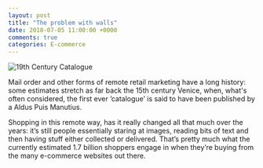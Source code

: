 ```yaml
---
layout: post
title: "The problem with walls"
date: 2018-07-05 11:00:00 +0000
comments: true
categories: E-commerce 
---
```

![19th Century Catalogue](https://i.pinimg.com/originals/4a/1e/7a/4a1e7a9f83be13d470cf8ebf5b854e35.jpg)

Mail order and other forms of remote retail marketing have a long history: some estimates stretch as far back the 15th century Venice, when, what's often considered, the first ever ’catalogue’ is said to have been published by a Aldus Puis Manutius.

Shopping in this remote way, has it really changed all that much over the years: it’s still people essentially staring at images, reading bits of text and then having stuff either collected or delivered. That’s pretty much what the currently estimated 1.7 billion shoppers engage in when they’re buying from the many e-commerce websites out there.

